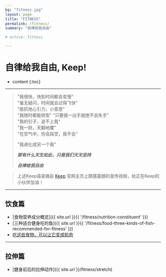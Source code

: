 ```yaml
---
bg: "fitness.jpg"
layout: page
title: "FITNESS"
permalink: /fitness/
summary: "自律给我自由"

# active: fitness

---
```


<h1>自律给我自由, Keep!</h1>

* content
{:toc}

---

>"我很快，快到时间都会变慢"  
>"毫无疑问，时间就会过得飞快"  
>"抵抗地心引力，小意思"  
>"我随时都能转型" 
>"只要我一出手就绝不会失手"  
>"我的引子，追不上我"  
>"我一跃，天翻地覆"  
>"在空气中，你会踩空，我不会"
>
>"我进化成另一个我"
>
>***那有什么天生如此，只是我们天天坚持***
>
>***自律给我自由***


>上述Keep语录摘自 [Keep](https://gotokeep.com/) 官网主页上颇感震撼的宣传视频，给正在Keep的小伙伴加油！

<!--<video src="{{ site.url }}{{ site.img_path }}{{ '/keep.mp4' }}" controls="controls"></video>
-->
---

## 饮食篇
- [食物营养成分概览]({{ site.url }}{{ '/fitness/nutrition-constituent' }})
- [三种适合健身吃的鱼]({{ site.url }}{{ '/fitness/food-three-kinds-of-fish-recommended-for-fitness' }})
- [吃这些食物，可以让它变成肌肉](http://show.gotokeep.com/articles/586084562363ee3a3cdd8097)

---

## 拉伸篇
- [健身前后的拉伸动作]({{ site.url }}/fitness/stretch)

